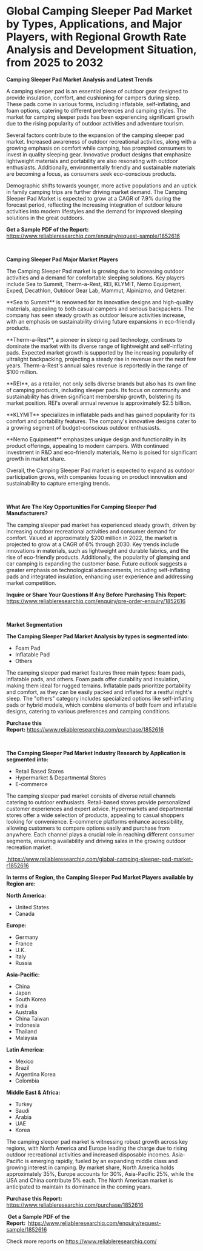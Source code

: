 <p><h1>Global Camping Sleeper Pad Market by Types, Applications, and Major Players, with Regional Growth Rate Analysis and Development Situation, from 2025 to 2032</h1></p><p><strong>Camping Sleeper Pad Market Analysis and Latest Trends</strong></p>
<p><p>A camping sleeper pad is an essential piece of outdoor gear designed to provide insulation, comfort, and cushioning for campers during sleep. These pads come in various forms, including inflatable, self-inflating, and foam options, catering to different preferences and camping styles. The market for camping sleeper pads has been experiencing significant growth due to the rising popularity of outdoor activities and adventure tourism.</p><p>Several factors contribute to the expansion of the camping sleeper pad market. Increased awareness of outdoor recreational activities, along with a growing emphasis on comfort while camping, has prompted consumers to invest in quality sleeping gear. Innovative product designs that emphasize lightweight materials and portability are also resonating with outdoor enthusiasts. Additionally, environmentally friendly and sustainable materials are becoming a focus, as consumers seek eco-conscious products.</p><p>Demographic shifts towards younger, more active populations and an uptick in family camping trips are further driving market demand. The Camping Sleeper Pad Market is expected to grow at a CAGR of 7.9% during the forecast period, reflecting the increasing integration of outdoor leisure activities into modern lifestyles and the demand for improved sleeping solutions in the great outdoors.</p></p>
<p><strong>Get a Sample PDF of the Report:&nbsp;</strong> <a href="https://www.reliableresearchiq.com/enquiry/request-sample/1852616?utm_campaign=2209&utm_medium=2&utm_source=Github&utm_content=ia&utm_term=10022025&utm_id=camping-sleeper-pad">https://www.reliableresearchiq.com/enquiry/request-sample/1852616</a></p>
<p>&nbsp;</p>
<p><strong>Camping Sleeper Pad Major Market Players</strong></p>
<p><p>The Camping Sleeper Pad market is growing due to increasing outdoor activities and a demand for comfortable sleeping solutions. Key players include Sea to Summit, Therm-a-Rest, REI, KLYMIT, Nemo Equipment, Exped, Decathlon, Outdoor Gear Lab, Mammut, Alpinizmo, and Getzner. </p><p>**Sea to Summit** is renowned for its innovative designs and high-quality materials, appealing to both casual campers and serious backpackers. The company has seen steady growth as outdoor leisure activities increase, with an emphasis on sustainability driving future expansions in eco-friendly products.</p><p>**Therm-a-Rest**, a pioneer in sleeping pad technology, continues to dominate the market with its diverse range of lightweight and self-inflating pads. Expected market growth is supported by the increasing popularity of ultralight backpacking, projecting a steady rise in revenue over the next few years. Therm-a-Rest's annual sales revenue is reportedly in the range of $100 million.</p><p>**REI**, as a retailer, not only sells diverse brands but also has its own line of camping products, including sleeper pads. Its focus on community and sustainability has driven significant membership growth, bolstering its market position. REI's overall annual revenue is approximately $2.5 billion.</p><p>**KLYMIT** specializes in inflatable pads and has gained popularity for its comfort and portability features. The company's innovative designs cater to a growing segment of budget-conscious outdoor enthusiasts. </p><p>**Nemo Equipment** emphasizes unique design and functionality in its product offerings, appealing to modern campers. With continued investment in R&D and eco-friendly materials, Nemo is poised for significant growth in market share.</p><p>Overall, the Camping Sleeper Pad market is expected to expand as outdoor participation grows, with companies focusing on product innovation and sustainability to capture emerging trends. </p></p>
<p>&nbsp;</p>
<p><strong>What Are The Key Opportunities For Camping Sleeper Pad Manufacturers?</strong></p>
<p><p>The camping sleeper pad market has experienced steady growth, driven by increasing outdoor recreational activities and consumer demand for comfort. Valued at approximately $200 million in 2022, the market is projected to grow at a CAGR of 6% through 2030. Key trends include innovations in materials, such as lightweight and durable fabrics, and the rise of eco-friendly products. Additionally, the popularity of glamping and car camping is expanding the customer base. Future outlook suggests a greater emphasis on technological advancements, including self-inflating pads and integrated insulation, enhancing user experience and addressing market competition.</p></p>
<p><strong>Inquire or Share Your Questions If Any Before Purchasing This Report:</strong> <a href="https://www.reliableresearchiq.com/enquiry/pre-order-enquiry/1852616?utm_campaign=2209&utm_medium=2&utm_source=Github&utm_content=ia&utm_term=10022025&utm_id=camping-sleeper-pad">https://www.reliableresearchiq.com/enquiry/pre-order-enquiry/1852616</a></p>
<p>&nbsp;</p>
<p><strong>Market Segmentation</strong></p>
<p><strong>The Camping Sleeper Pad Market Analysis by types is segmented into:</strong></p>
<p><ul><li>Foam Pad</li><li>Inflatable Pad</li><li>Others</li></ul></p>
<p><p>The camping sleeper pad market features three main types: foam pads, inflatable pads, and others. Foam pads offer durability and insulation, making them ideal for rugged terrains. Inflatable pads prioritize portability and comfort, as they can be easily packed and inflated for a restful night's sleep. The "others" category includes specialized options like self-inflating pads or hybrid models, which combine elements of both foam and inflatable designs, catering to various preferences and camping conditions.</p></p>
<p><strong>Purchase this Report:&nbsp;</strong><a href="https://www.reliableresearchiq.com/purchase/1852616?utm_campaign=2209&utm_medium=2&utm_source=Github&utm_content=ia&utm_term=10022025&utm_id=camping-sleeper-pad">https://www.reliableresearchiq.com/purchase/1852616</a></p>
<p>&nbsp;</p>
<p><strong>The Camping Sleeper Pad Market Industry Research by Application is segmented into:</strong></p>
<p><ul><li>Retail Based Stores</li><li>Hypermarket & Departmental Stores</li><li>E-commerce</li></ul></p>
<p><p>The camping sleeper pad market consists of diverse retail channels catering to outdoor enthusiasts. Retail-based stores provide personalized customer experiences and expert advice. Hypermarkets and departmental stores offer a wide selection of products, appealing to casual shoppers looking for convenience. E-commerce platforms enhance accessibility, allowing customers to compare options easily and purchase from anywhere. Each channel plays a crucial role in reaching different consumer segments, ensuring availability and driving sales in the growing outdoor recreation market.</p></p>
<p><a href="https://www.reliableresearchiq.com/global-camping-sleeper-pad-market-r1852616?utm_campaign=2209&utm_medium=2&utm_source=Github&utm_content=ia&utm_term=10022025&utm_id=camping-sleeper-pad">&nbsp;https://www.reliableresearchiq.com/global-camping-sleeper-pad-market-r1852616</a></p>
<p><strong>In terms of Region, the Camping Sleeper Pad Market Players available by Region are:</strong></p>
<p>
    <p> <strong> North America: </strong>
        <ul>
            <li>United States</li>
            <li>Canada</li>
        </ul>
        </p> 
    <p> <strong> Europe: </strong>
        <ul>
            <li>Germany</li>
            <li>France</li>
            <li>U.K.</li>
            <li>Italy</li>
            <li>Russia</li>
        </ul>
        </p> 
    <p> <strong> Asia-Pacific: </strong>
        <ul>
            <li>China</li>
            <li>Japan</li>
            <li>South Korea</li>
            <li>India</li>
            <li>Australia</li>
            <li>China Taiwan</li>
            <li>Indonesia</li>
            <li>Thailand</li>
            <li>Malaysia</li>
        </ul>
        </p> 
    <p> <strong> Latin America: </strong>
        <ul>
            <li>Mexico</li>
            <li>Brazil</li>
            <li>Argentina Korea</li>
            <li>Colombia</li>
        </ul>
        </p> 
    <p> <strong> Middle East & Africa: </strong>
        <ul>
            <li>Turkey</li>
            <li>Saudi</li>
            <li>Arabia</li>
            <li>UAE</li>
            <li>Korea</li>
        </ul>
    </p>
    </p>
<p><p>The camping sleeper pad market is witnessing robust growth across key regions, with North America and Europe leading the charge due to rising outdoor recreational activities and increased disposable incomes. Asia-Pacific is emerging rapidly, fueled by an expanding middle class and growing interest in camping. By market share, North America holds approximately 35%, Europe accounts for 30%, Asia-Pacific 25%, while the USA and China contribute 5% each. The North American market is anticipated to maintain its dominance in the coming years.</p></p>
<p><strong>Purchase this Report: </strong><a href="https://www.reliableresearchiq.com/purchase/1852616?utm_campaign=2209&utm_medium=2&utm_source=Github&utm_content=ia&utm_term=10022025&utm_id=camping-sleeper-pad">https://www.reliableresearchiq.com/purchase/1852616</a></p>
<p>&nbsp;<strong>Get a Sample PDF of the Report:&nbsp;&nbsp;</strong><a href="https://www.reliableresearchiq.com/enquiry/request-sample/1852616?utm_campaign=2209&utm_medium=2&utm_source=Github&utm_content=ia&utm_term=10022025&utm_id=camping-sleeper-pad">https://www.reliableresearchiq.com/enquiry/request-sample/1852616</a></p>
<p><strong></strong></p>
<p>Check more reports on <a href="https://www.reliableresearchiq.com/?utm_campaign=2209&utm_medium=2&utm_source=Github&utm_content=ia&utm_term=10022025&utm_id=camping-sleeper-pad">https://www.reliableresearchiq.com/</a></p>